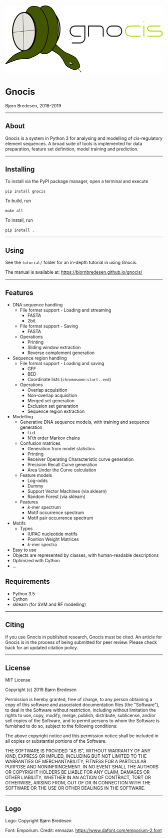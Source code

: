 
![alt text](markdown/gnocis.png "")

# Gnocis
Bjørn Bredesen, 2018-2019


----------------------------------------------------------------------

## About

Gnocis is a system in Python 3 for analysing and modelling of *cis*-regulatory element sequences. A broad suite of tools is implemented for data preparation, feature set definition, model training and prediction.


----------------------------------------------------------------------

## Installing

To install via the PyPI package manager, open a terminal and execute

`pip install gnocis`


To build, run

`make all`


To install, run

`pip install .`


-------------------------------------------------

## Using

See the `tutorial/` folder for an in-depth tutorial in using Gnocis.

The manual is available at: https://bjornbredesen.github.io/gnocis/


----------------------------------------------------------------------

## Features

 * DNA sequence handling
     * File format support - Loading and streaming
        - FASTA
        - 2bit
     * File format support - Saving
        - FASTA
     * Operations
        - Printing
        - Sliding window extraction
        - Reverse complement generation
 * Sequence region handling
     * File format support - Loading and saving
        - GFF
        - BED
        - Coordinate lists (`chromosome:start..end`)
     * Operations
        - Overlap acquisition
        - Non-overlap acquisition
        - Merged set generation
        - Exclusion set generation
        - Sequence region extraction
 * Modelling
     * Generative DNA sequence models, with training and sequence generation
        - I.i.d.
        - N'th order Markov chains
     * Confusion matrices
        - Generation from model statistics
        - Printing
        - Receiver Operating Characteristic curve generation
        - Precision Recall Curve generation
        - Area Under the Curve calculation
     * Feature models
        - Log-odds
        - Dummy
        - Support Vector Machines (via sklearn)
        - Random Forest (via sklearn)
     * Features
        - *k*-mer spectrum
        - Motif occurrence spectrum
        - Motif pair occurrence spectrum
 * Motifs
     * Types
        - IUPAC nucleotide motifs
        - Position Weight Matrices
        - *k*-mer spectra
 * Easy to use
 * Objects are represented by classes, with human-readable descriptions
 * Optimized with Cython
 * ...



## Requirements

 * Python 3.5
 * Cython
 * sklearn (for SVM and RF modelling)


-------------------------------------------------

## Citing
If you use Gnocis in published research, Gnocis must be cited. An article for Gnocis is in the process of being submitted for peer review. Please check back for an updated citation policy.


----------------------------------------------------------------------

## License

MIT License

Copyright (c) 2019 Bjørn Bredesen

Permission is hereby granted, free of charge, to any person obtaining a copy
of this software and associated documentation files (the "Software"), to deal
in the Software without restriction, including without limitation the rights
to use, copy, modify, merge, publish, distribute, sublicense, and/or sell
copies of the Software, and to permit persons to whom the Software is
furnished to do so, subject to the following conditions:

The above copyright notice and this permission notice shall be included in all
copies or substantial portions of the Software.

THE SOFTWARE IS PROVIDED "AS IS", WITHOUT WARRANTY OF ANY KIND, EXPRESS OR
IMPLIED, INCLUDING BUT NOT LIMITED TO THE WARRANTIES OF MERCHANTABILITY,
FITNESS FOR A PARTICULAR PURPOSE AND NONINFRINGEMENT. IN NO EVENT SHALL THE
AUTHORS OR COPYRIGHT HOLDERS BE LIABLE FOR ANY CLAIM, DAMAGES OR OTHER
LIABILITY, WHETHER IN AN ACTION OF CONTRACT, TORT OR OTHERWISE, ARISING FROM,
OUT OF OR IN CONNECTION WITH THE SOFTWARE OR THE USE OR OTHER DEALINGS IN THE
SOFTWARE.

----------------------------------------------------------------------

## Logo

Logo: Copyright Bjørn Bredesen

Font: Emporium. Credit: emnazar. https://www.dafont.com/emporium-2.font

